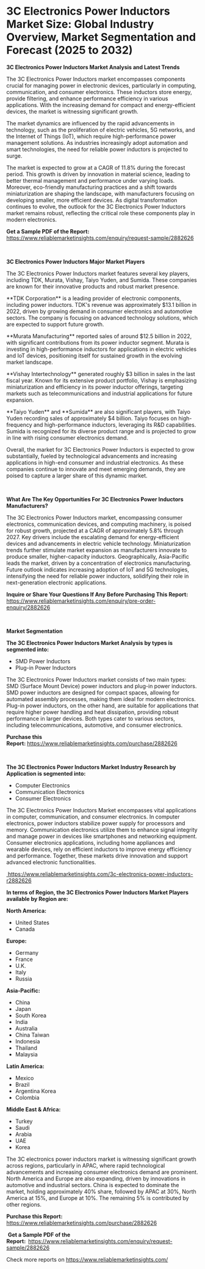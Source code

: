 <p><h1>3C Electronics Power Inductors Market Size: Global Industry Overview, Market Segmentation and Forecast (2025 to 2032)</h1></p><p><strong>3C Electronics Power Inductors Market Analysis and Latest Trends</strong></p>
<p><p>The 3C Electronics Power Inductors market encompasses components crucial for managing power in electronic devices, particularly in computing, communication, and consumer electronics. These inductors store energy, provide filtering, and enhance performance efficiency in various applications. With the increasing demand for compact and energy-efficient devices, the market is witnessing significant growth.</p><p>The market dynamics are influenced by the rapid advancements in technology, such as the proliferation of electric vehicles, 5G networks, and the Internet of Things (IoT), which require high-performance power management solutions. As industries increasingly adopt automation and smart technologies, the need for reliable power inductors is projected to surge.</p><p>The market is expected to grow at a CAGR of 11.8% during the forecast period. This growth is driven by innovation in material science, leading to better thermal management and performance under varying loads. Moreover, eco-friendly manufacturing practices and a shift towards miniaturization are shaping the landscape, with manufacturers focusing on developing smaller, more efficient devices. As digital transformation continues to evolve, the outlook for the 3C Electronics Power Inductors market remains robust, reflecting the critical role these components play in modern electronics.</p></p>
<p><strong>Get a Sample PDF of the Report:&nbsp;</strong> <a href="https://www.reliablemarketinsights.com/enquiry/request-sample/2882626?utm_campaign=3015&utm_medium=2&utm_source=Github&utm_content=ia&utm_term=13032025&utm_id=3c-electronics-power-inductors">https://www.reliablemarketinsights.com/enquiry/request-sample/2882626</a></p>
<p>&nbsp;</p>
<p><strong>3C Electronics Power Inductors Major Market Players</strong></p>
<p><p>The 3C Electronics Power Inductors market features several key players, including TDK, Murata, Vishay, Taiyo Yuden, and Sumida. These companies are known for their innovative products and robust market presence.</p><p>**TDK Corporation** is a leading provider of electronic components, including power inductors. TDK's revenue was approximately $13.1 billion in 2022, driven by growing demand in consumer electronics and automotive sectors. The company is focusing on advanced technology solutions, which are expected to support future growth.</p><p>**Murata Manufacturing** reported sales of around $12.5 billion in 2022, with significant contributions from its power inductor segment. Murata is investing in high-performance inductors for applications in electric vehicles and IoT devices, positioning itself for sustained growth in the evolving market landscape.</p><p>**Vishay Intertechnology** generated roughly $3 billion in sales in the last fiscal year. Known for its extensive product portfolio, Vishay is emphasizing miniaturization and efficiency in its power inductor offerings, targeting markets such as telecommunications and industrial applications for future expansion.</p><p>**Taiyo Yuden** and **Sumida** are also significant players, with Taiyo Yuden recording sales of approximately $4 billion. Taiyo focuses on high-frequency and high-performance inductors, leveraging its R&D capabilities. Sumida is recognized for its diverse product range and is projected to grow in line with rising consumer electronics demand.</p><p>Overall, the market for 3C Electronics Power Inductors is expected to grow substantially, fueled by technological advancements and increasing applications in high-end consumer and industrial electronics. As these companies continue to innovate and meet emerging demands, they are poised to capture a larger share of this dynamic market.</p></p>
<p>&nbsp;</p>
<p><strong>What Are The Key Opportunities For 3C Electronics Power Inductors Manufacturers?</strong></p>
<p><p>The 3C Electronics Power Inductors market, encompassing consumer electronics, communication devices, and computing machinery, is poised for robust growth, projected at a CAGR of approximately 5.8% through 2027. Key drivers include the escalating demand for energy-efficient devices and advancements in electric vehicle technology. Miniaturization trends further stimulate market expansion as manufacturers innovate to produce smaller, higher-capacity inductors. Geographically, Asia-Pacific leads the market, driven by a concentration of electronics manufacturing. Future outlook indicates increasing adoption of IoT and 5G technologies, intensifying the need for reliable power inductors, solidifying their role in next-generation electronic applications.</p></p>
<p><strong>Inquire or Share Your Questions If Any Before Purchasing This Report:</strong> <a href="https://www.reliablemarketinsights.com/enquiry/pre-order-enquiry/2882626?utm_campaign=3015&utm_medium=2&utm_source=Github&utm_content=ia&utm_term=13032025&utm_id=3c-electronics-power-inductors">https://www.reliablemarketinsights.com/enquiry/pre-order-enquiry/2882626</a></p>
<p>&nbsp;</p>
<p><strong>Market Segmentation</strong></p>
<p><strong>The 3C Electronics Power Inductors Market Analysis by types is segmented into:</strong></p>
<p><ul><li>SMD Power Inductors</li><li>Plug-in Power Inductors</li></ul></p>
<p><p>The 3C Electronics Power Inductors market consists of two main types: SMD (Surface Mount Device) power inductors and plug-in power inductors. SMD power inductors are designed for compact spaces, allowing for automated assembly processes, making them ideal for modern electronics. Plug-in power inductors, on the other hand, are suitable for applications that require higher power handling and heat dissipation, providing robust performance in larger devices. Both types cater to various sectors, including telecommunications, automotive, and consumer electronics.</p></p>
<p><strong>Purchase this Report:&nbsp;</strong><a href="https://www.reliablemarketinsights.com/purchase/2882626?utm_campaign=3015&utm_medium=2&utm_source=Github&utm_content=ia&utm_term=13032025&utm_id=3c-electronics-power-inductors">https://www.reliablemarketinsights.com/purchase/2882626</a></p>
<p>&nbsp;</p>
<p><strong>The 3C Electronics Power Inductors Market Industry Research by Application is segmented into:</strong></p>
<p><ul><li>Computer Electronics</li><li>Communication Electronics</li><li>Consumer Electronics</li></ul></p>
<p><p>The 3C Electronics Power Inductors Market encompasses vital applications in computer, communication, and consumer electronics. In computer electronics, power inductors stabilize power supply for processors and memory. Communication electronics utilize them to enhance signal integrity and manage power in devices like smartphones and networking equipment. Consumer electronics applications, including home appliances and wearable devices, rely on efficient inductors to improve energy efficiency and performance. Together, these markets drive innovation and support advanced electronic functionalities.</p></p>
<p><a href="https://www.reliablemarketinsights.com/3c-electronics-power-inductors-r2882626?utm_campaign=3015&utm_medium=2&utm_source=Github&utm_content=ia&utm_term=13032025&utm_id=3c-electronics-power-inductors">&nbsp;https://www.reliablemarketinsights.com/3c-electronics-power-inductors-r2882626</a></p>
<p><strong>In terms of Region, the 3C Electronics Power Inductors Market Players available by Region are:</strong></p>
<p>
    <p> <strong> North America: </strong>
        <ul>
            <li>United States</li>
            <li>Canada</li>
        </ul>
        </p> 
    <p> <strong> Europe: </strong>
        <ul>
            <li>Germany</li>
            <li>France</li>
            <li>U.K.</li>
            <li>Italy</li>
            <li>Russia</li>
        </ul>
        </p> 
    <p> <strong> Asia-Pacific: </strong>
        <ul>
            <li>China</li>
            <li>Japan</li>
            <li>South Korea</li>
            <li>India</li>
            <li>Australia</li>
            <li>China Taiwan</li>
            <li>Indonesia</li>
            <li>Thailand</li>
            <li>Malaysia</li>
        </ul>
        </p> 
    <p> <strong> Latin America: </strong>
        <ul>
            <li>Mexico</li>
            <li>Brazil</li>
            <li>Argentina Korea</li>
            <li>Colombia</li>
        </ul>
        </p> 
    <p> <strong> Middle East & Africa: </strong>
        <ul>
            <li>Turkey</li>
            <li>Saudi</li>
            <li>Arabia</li>
            <li>UAE</li>
            <li>Korea</li>
        </ul>
    </p>
    </p>
<p><p>The 3C electronics power inductors market is witnessing significant growth across regions, particularly in APAC, where rapid technological advancements and increasing consumer electronics demand are prominent. North America and Europe are also expanding, driven by innovations in automotive and industrial sectors. China is expected to dominate the market, holding approximately 40% share, followed by APAC at 30%, North America at 15%, and Europe at 10%. The remaining 5% is contributed by other regions.</p></p>
<p><strong>Purchase this Report: </strong><a href="https://www.reliablemarketinsights.com/purchase/2882626?utm_campaign=3015&utm_medium=2&utm_source=Github&utm_content=ia&utm_term=13032025&utm_id=3c-electronics-power-inductors">https://www.reliablemarketinsights.com/purchase/2882626</a></p>
<p>&nbsp;<strong>Get a Sample PDF of the Report:&nbsp;&nbsp;</strong><a href="https://www.reliablemarketinsights.com/enquiry/request-sample/2882626?utm_campaign=3015&utm_medium=2&utm_source=Github&utm_content=ia&utm_term=13032025&utm_id=3c-electronics-power-inductors">https://www.reliablemarketinsights.com/enquiry/request-sample/2882626</a></p>
<p><strong></strong></p>
<p>Check more reports on <a href="https://www.reliablemarketinsights.com/?utm_campaign=3015&utm_medium=2&utm_source=Github&utm_content=ia&utm_term=13032025&utm_id=3c-electronics-power-inductors">https://www.reliablemarketinsights.com/</a></p>